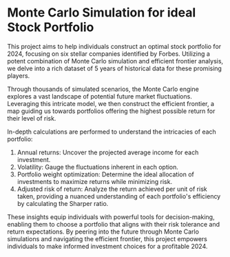 # Monte Carlo Simulation for ideal Stock Portfolio

This project aims to help individuals construct an optimal stock portfolio for 2024, focusing on six stellar companies identified by Forbes. Utilizing a potent combination of Monte Carlo simulation and efficient frontier analysis, we delve into a rich dataset of 5 years of historical data for these promising players.

Through thousands of simulated scenarios, the Monte Carlo engine explores a vast landscape of potential future market fluctuations. Leveraging this intricate model, we then construct the efficient frontier, a map guiding us towards portfolios offering the highest possible return for their level of risk.

In-depth calculations are performed to understand the intricacies of each portfolio:

1. Annual returns: Uncover the projected average income for each investment.
2. Volatility: Gauge the fluctuations inherent in each option.
3. Portfolio weight optimization: Determine the ideal allocation of investments to maximize returns while minimizing risk.
4. Adjusted risk of return: Analyze the return achieved per unit of risk taken, providing a nuanced understanding of each portfolio's efficiency by calculating the Sharper ratio.

   
These insights equip individuals with powerful tools for decision-making, enabling them to choose a portfolio that aligns with their risk tolerance and return expectations. By peering into the future through Monte Carlo simulations and navigating the efficient frontier, this project empowers individuals to make informed investment choices for a profitable 2024.
